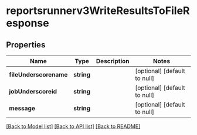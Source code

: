 # reportsrunnerv3WriteResultsToFileResponse

## Properties
Name | Type | Description | Notes
------------ | ------------- | ------------- | -------------
**fileUnderscorename** | **string** |  | [optional] [default to null]
**jobUnderscoreid** | **string** |  | [optional] [default to null]
**message** | **string** |  | [optional] [default to null]

[[Back to Model list]](../README.md#documentation-for-models) [[Back to API list]](../README.md#documentation-for-api-endpoints) [[Back to README]](../README.md)


